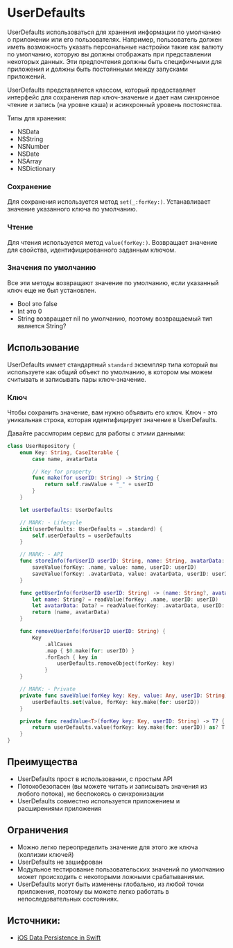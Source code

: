 # UserDefaults
 UserDefaults использоваться для хранения информации по умолчанию о приложении или его пользователях. Например, пользователь должен иметь возможность указать персональные настройки такие как валюту по умолчанию, которую вы должны отображать при представлении некоторых данных. Эти предпочтения должны быть специфичными для приложения и должны быть постоянными между запусками приложений.

 UserDefaults представляется классом, который предоставляет интерфейс для сохранения пар ключ-значение и дает нам синхронное чтение и запись (на уровне кэша) и асинхронный уровень постоянства.

 Типы для хранения:
 - NSData
 - NSString
 - NSNumber
 - NSDate
 - NSArray
 - NSDictionary

 ### Сохранение
 Для сохранения используется метод `set(_:forKey:)`. Устанавливает значение указанного ключа по умолчанию.

 ### Чтение
 Для чтения используется метод `value(forKey:)`. Возвращает значение для свойства, идентифицированного заданным ключом.

 ### Значения по умолчанию
 Все эти методы возвращают значение по умолчанию, если указанный ключ еще не был установлен.
 - Bool это false
 - Int это 0
 - String возвращает nil по умолчанию, поэтому возвращаемый тип является String?

 ## Использование
 UserDefaults иммет стандартный `standard` экземпляр типа который вы используете как общий объект по умолчанию, в котором мы можем считывать и записывать пары ключ-значение.

 ### Ключ
 Чтобы сохранить значение, вам нужно объявить его ключ. Ключ - это уникальная строка, которая идентифицирует значение в UserDefaults.

 Давайте рассмторим сервис для работы с этими данными:
 ```swift
 class UserRepository {
     enum Key: String, CaseIterable {
         case name, avatarData

         // Key for property
         func make(for userID: String) -> String {
             return self.rawValue + "_" + userID
         }
     }

     let userDefaults: UserDefaults

     // MARK: - Lifecycle
     init(userDefaults: UserDefaults = .standard) {
         self.userDefaults = userDefaults
     }

     // MARK: - API
     func storeInfo(forUserID userID: String, name: String, avatarData: Data) {
         saveValue(forKey: .name, value: name, userID: userID)
         saveValue(forKey: .avatarData, value: avatarData, userID: userID)
     }

     func getUserInfo(forUserID userID: String) -> (name: String?, avatarData: Data?) {
         let name: String? = readValue(forKey: .name, userID: userID)
         let avatarData: Data? = readValue(forKey: .avatarData, userID: userID)
         return (name, avatarData)
     }

     func removeUserInfo(forUserID userID: String) {
         Key
             .allCases
             .map { $0.make(for: userID) }
             .forEach { key in
                 userDefaults.removeObject(forKey: key)
             }
     }

     // MARK: - Private
     private func saveValue(forKey key: Key, value: Any, userID: String) {
         userDefaults.set(value, forKey: key.make(for: userID))
     }

     private func readValue<T>(forKey key: Key, userID: String) -> T? {
         return userDefaults.value(forKey: key.make(for: userID)) as? T
     }
 }
 ```

 ## Преимущества
 - UserDefaults прост в использовании, с простым API
 - Потокобезопасен (вы можете читать и записывать значения из любого потока), не беспокоясь о синхронизации
 - UserDefaults совместно используется приложением и расширениями приложения

 ## Ограничения
 - Можно легко переопределить значение для этого же ключа (коллизии ключей)
 - UserDefaults не зашифрован
 - Модульное тестирование пользовательских значений по умолчанию может происходить с некоторыми ложными срабатываниями.
 - UserDefaults могут быть изменены глобально, из любой точки приложения, поэтому вы можете легко работать в непоследовательных состояниях.

 ## Источники:
 - [iOS Data Persistence in Swift](https://iosapptemplates.com/blog/ios-development/data-persistence-ios-swift)
